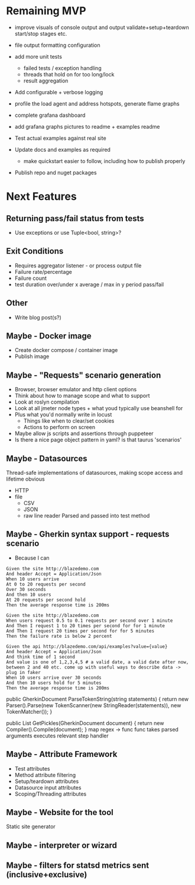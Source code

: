 # Remaining MVP
- improve visuals of console output and output validate+setup+teardown start/stop stages etc.
- file output formatting configuration
- add more unit tests
  - failed tests / exception handling
  - threads that hold on for too long/lock
  - result aggregation

- Add configurable + verbose logging
- profile the load agent and address hotspots, generate flame graphs
- complete grafana dashboard
- add grafana graphs pictures to readme + examples readme
- Test actual examples against real site
- Update docs and examples as required
  - make quickstart easier to follow, including how to publish properly
- Publish repo and nuget packages

# Next Features
## Returning pass/fail status from tests
 - Use exceptions or use Tuple<bool, string>?

## Exit Conditions
- Requires aggregator listener - or process output file
- Failure rate/percentage
- Failure count
- test duration over/under x average / max in y period
pass/fail

## Other
- Write blog post(s?)

## Maybe - Docker image
- Create docker compose / container image
- Publish image

## Maybe - "Requests" scenario generation
- Browser, browser emulator and http client options
- Think about how to manage scope and what to support
- Look at roslyn compilation
- Look at all jmeter node types + what youd typically use beanshell for
- Plus what you'd normally write in locust
  - Things like when to clear/set cookies
  - Actions to perform on screen
- Maybe allow js scripts and assertions through puppeteer
- Is there a nice page object pattern in yaml? is that taurus 'scenarios'

## Maybe - Datasources
Thread-safe implementations of datasources, making scope access and lifetime obvious
- HTTP
- file
  - CSV
  - JSON
  - raw line reader
Parsed and passed into test method

## Maybe - Gherkin syntax support - requests scenario
- Because I can

```gherkin
Given the site http://blazedemo.com
And header Accept = Application/Json
When 10 users arrive
At 0 to 20 requests per second
Over 30 seconds
And then 10 users
At 20 requests per second hold
Then the average response time is 200ms
```

```gherkin
Given the site http://blazedemo.com
When users request 0.5 to 0.1 requests per second over 1 minute
And Then I request 1 to 20 times per second for for 1 minute
And Then I request 20 times per second for for 5 minutes
Then the failure rate is below 2 percent
```

```gherkin
Given the api http://blazedemo.com/api/examples?value={value}
And header Accept = Application/Json
And think time of 1 second
And value is one of 1,2,3,4,5 # a valid date, a valid date after now, between 2 and 40 etc. come up with useful ways to describe data -> plug in faker
When 10 users arrive over 30 seconds
And then 10 users hold for 5 minutes
Then the average response time is 200ms
```

public GherkinDocument ParseTokenString(string statements)
{
    return new Parser().Parse(new TokenScanner(new StringReader(statements)),
                                                new TokenMatcher());
}

public List<Pickle> GetPickles(GherkinDocument document)
{
    return new Compiler().Compile(document);
}
map regex -> func
func takes parsed arguments
executes relevant step handler

## Maybe - Attribute Framework
- Test attributes
- Method attribute filtering
- Setup/teardown attributes
- Datasource input attributes
- Scoping/Threading attributes

## Maybe - Website for the tool
Static site generator

## Maybe - interpreter or wizard

## Maybe - filters for statsd metrics sent (inclusive+exclusive)
